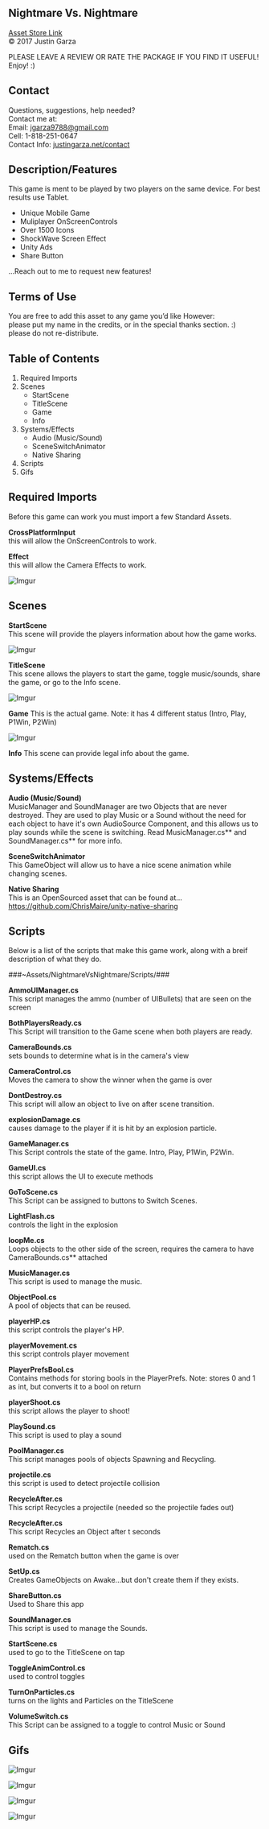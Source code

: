 Nightmare Vs. Nightmare
-------------------------------------
[Asset Store Link](http://u3d.as/KvG)  
© 2017 Justin Garza

PLEASE LEAVE A REVIEW OR RATE THE PACKAGE IF YOU FIND IT USEFUL!
Enjoy! :)

Contact  
-------------------------------------
Questions, suggestions, help needed?  
Contact me at:  
Email: jgarza9788@gmail.com  
Cell: 1-818-251-0647  
Contact Info: [justingarza.net/contact](http://justingarza.net/contact/)
  
Description/Features
-------------------------------------
This game is ment to be played by two players on the same device. For best results use Tablet.* Unique Mobile Game
* Muliplayer OnScreenControls
* Over 1500 Icons
* ShockWave Screen Effect
* Unity Ads
* Share Button

...Reach out to me to request new features!  
Terms of Use
-------------------------------------
You are free to add this asset to any game you’d like
However:  
please put my name in the credits, or in the special thanks section. :)  
please do not re-distribute.  

Table of Contents 
-------------------------------------
1. Required Imports
2. Scenes
	* StartScene
	* TitleScene
	* Game
	* Info
3. Systems/Effects
	* Audio (Music/Sound)
	* SceneSwitchAnimator
	* Native Sharing
4. Scripts
5. Gifs

  
Required Imports
-------------------------------------
Before this game can work you must import a few Standard Assets.

**CrossPlatformInput**   
this will allow the OnScreenControls to work.

**Effect**  
this will allow the Camera Effects to work.

![Imgur](http://i.imgur.com/lgjMAA7m.png)


Scenes 
-------------------------------------

**StartScene**  
This scene will provide the players information about how the game works.

![Imgur](http://i.imgur.com/1APGbuCm.png)

**TitleScene**  
This scene allows the players to start the game, toggle music/sounds, share the game, or go to the Info scene.

![Imgur](http://i.imgur.com/mkdUTeem.png)

**Game**
This is the actual game.
Note: it has 4 different status (Intro, Play, P1Win, P2Win)

![Imgur](http://i.imgur.com/o5KdCd0m.png)

**Info**
This scene can provide legal info about the game.


Systems/Effects 
-------------------------------------
**Audio (Music/Sound)**  
MusicManager and SoundManager are two Objects that are never destroyed.
They are used to play Music or a Sound without the need for each object to have it's own AudioSource Component, and this allows us to play sounds while the scene is switching. 
Read MusicManager.cs** and SoundManager.cs** for more info.

**SceneSwitchAnimator**  
This GameObject will allow us to have a nice scene animation while changing scenes.

**Native Sharing**  
This is an OpenSourced asset that can be found at...  
https://github.com/ChrisMaire/unity-native-sharing

Scripts 
-------------------------------------
Below is a list of the scripts that make this game work, along with a breif description of what they do.

###~Assets/NightmareVsNightmare/Scripts/###

**AmmoUIManager.cs**  
This script manages the ammo (number of UIBullets) that are seen on the screen

**BothPlayersReady.cs**  
This Script will transition to the Game scene when both players are ready.

**CameraBounds.cs**  
sets bounds to determine what is in the camera's view

**CameraControl.cs**  
Moves the camera to show the winner when the game is over

**DontDestroy.cs**  
This script will allow an object to live on after scene transition.

**explosionDamage.cs**  
causes damage to the player if it is hit by an explosion particle.

**GameManager.cs**  
This Script controls the state of the game.
Intro, Play, P1Win, P2Win.

**GameUI.cs**  
this script allows the UI to execute methods

**GoToScene.cs**  
This Script can be assigned to buttons to Switch Scenes.

**LightFlash.cs**  
controls the light in the explosion

**loopMe.cs**  
Loops objects to the other side of the screen, requires the camera to have CameraBounds.cs** attached

**MusicManager.cs**  
This script is used to manage the music.

**ObjectPool.cs**  
A pool of objects that can be reused.

**playerHP.cs**  
this script controls the player's HP.

**playerMovement.cs**  
this script controls player movement

**PlayerPrefsBool.cs**  
Contains methods for storing bools in the PlayerPrefs.
Note: stores 0 and 1 as int, but converts it to a bool on return

**playerShoot.cs**  
this script allows the player to shoot!

**PlaySound.cs**  
This script is used to play a sound

**PoolManager.cs**  
This script manages pools of objects
Spawning and Recycling.

**projectile.cs**  
this script is used to detect projectile collision

**RecycleAfter.cs**  
This script Recycles a projectile (needed so the projectile fades out)

**RecycleAfter.cs**  
This script Recycles an Object after t seconds

**Rematch.cs**  
used on the Rematch button when the game is over

**SetUp.cs**  
Creates GameObjects on Awake...but don't create them if they exists.

**ShareButton.cs**  
Used to Share this app

**SoundManager.cs**  
This script is used to manage the Sounds.

**StartScene.cs**  
used to go to the TitleScene on tap

**ToggleAnimControl.cs**  
used to control toggles

**TurnOnParticles.cs**  
turns on the lights and Particles on the TitleScene

**VolumeSwitch.cs**  
This Script can be assigned to a toggle to control Music or Sound


Gifs 
-------------------------------------

![Imgur](http://i.imgur.com/CvNAecym.gifv)

![Imgur](http://i.imgur.com/JBWw3zUm.gifv)

![Imgur](http://i.imgur.com/YjKoGDqm.gifv)

![Imgur](http://i.imgur.com/Y37mrVnm.gifv)



























